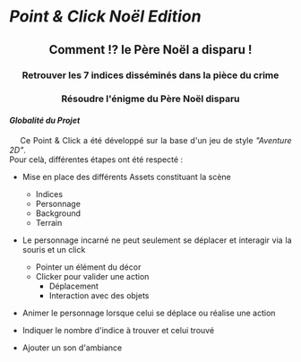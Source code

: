 # *Point & Click Noël Edition*

<h2 align="center">Comment !? le Père Noël a disparu !</h2>

<h3 align="center">Retrouver les 7 indices disséminés dans la pièce du crime</h3>
<h3 align="center">Résoudre l'énigme du Père Noël disparu</h3>

<div align="justify">
<h4><i><b>Globalité du Projet</b></i></h4>
<p>
&nbsp;&nbsp;&nbsp;&nbsp;Ce Point & Click a été développé sur la base d'un jeu de style <i>"Aventure 2D"</i>.<br>
Pour celà, différentes étapes ont été respecté :

- Mise en place des différents Assets constituant la scène
  - Indices
  - Personnage
  - Background
  - Terrain


- Le personnage incarné ne peut seulement se déplacer et interagir via la souris et un click
  - Pointer un élément du décor
  - Clicker pour valider une action
    - Déplacement
    - Interaction avec des objets
  

- Animer le personnage lorsque celui se déplace ou réalise une action


- Indiquer le nombre d'indice à trouver et celui trouvé


- Ajouter un son d'ambiance
</p>
</div>